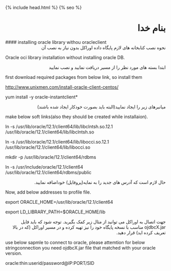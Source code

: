<html>
  <head>
    {% include head.html %}
    {% seo %}
  </head>
</html>
<div dir='rtl' align='right'><h1>بنام خدا</h1></div>
#### installing oracle library withou oracleclient

<div dir='rtl' align='right'>نحوه نصب کتابخانه های لازم پایگاه داده اوراکل بدون نیاز به نصب آن</div>

Oracle oci library installation without installing oracle DB.

<div dir='rtl' align='right'> ابتدا بسته های مورد نظر را از مسیر دریافت نمایید و نصب نمایید</div>

first download required packages from below link, so install them

http://www.unixmen.com/install-oracle-client-centos/

yum install -y oracle-instantclient*

<div dir='rtl' align='right'>میانبرهای زیر را ایجاد نمایید(البته باید بصورت خودکار ایجاد شده باشند)</div>

make below soft links(also they should be created while installaion).

ln -s /usr/lib/oracle/12.1/client64/lib/libclntsh.so.12.1 /usr/lib/oracle/12.1/client64/lib/libclntsh.so 

ln -s /usr/lib/oracle/12.1/client64/lib/libocci.so.12.1 /usr/lib/oracle/12.1/client64/lib/libocci.so 

mkdir -p /usr/lib/oracle/12.1/client64/rdbms

ln -s /usr/include/oracle/12.1/client64 /usr/lib/oracle/12.1/client64/rdbms/public 

<div dir='rtl' align='right'>حال لازم است که آدرس های جدید را به نمایه(پروفایل) خوداضافه نمایید.</div>

Now, add below addresses to profile file.

export ORACLE_HOME=/usr/lib/oracle/12.1/client64 

export LD_LIBRARY_PATH=$ORACLE_HOME/lib 

<div dir='rtl' align='right'>جهت اتصال به اوراکل می توانید از مثال زیر کمک بگیرید. توجه شود که باید فایل ojdbcX.jar مناسب با نسخه پایگاه خود را نیز تهیه کرده و در مسیر اوراکل (که در بالا تعریف کرده اید) قرار دهید.</div>

use below sapmle to connect to oracle, please attemtion for below stringconnection you need ojdbcX.jar file that matched with your oracle version.

oracle:thin:userid/password@IP:PORT/SID



